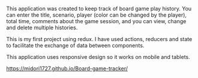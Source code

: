 This application was created to keep track of board game play history.
You can enter the title, scenario, player (color can be changed by the player), total time, comments about the game session, and you can view, change and delete multiple histories.

This is my first project using redux. I have used actions, reducers and state to facilitate the exchange of data between components.

This application uses responsive design so it works on mobile and tablets.


https://midori1727.github.io/Board-game-tracker/